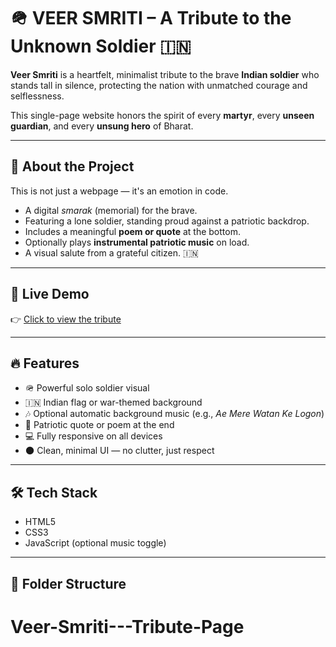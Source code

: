# 🪖 VEER SMRITI – A Tribute to the Unknown Soldier 🇮🇳

**Veer Smriti** is a heartfelt, minimalist tribute to the brave **Indian soldier** who stands tall in silence, protecting the nation with unmatched courage and selflessness.

This single-page website honors the spirit of every **martyr**, every **unseen guardian**, and every **unsung hero** of Bharat.

---

## 🫡 About the Project

This is not just a webpage — it's an emotion in code.

- A digital *smarak* (memorial) for the brave.
- Featuring a lone soldier, standing proud against a patriotic backdrop.
- Includes a meaningful **poem or quote** at the bottom.
- Optionally plays **instrumental patriotic music** on load.
- A visual salute from a grateful citizen. 🇮🇳

---

## 🔗 Live Demo

👉 [Click to view the tribute](https://amanshekhawat-2910.github.io/Veer-Smriti---Tribute-Page/)

---

## 🔥 Features

- 🪖 Powerful solo soldier visual
- 🇮🇳 Indian flag or war-themed background
- 🎶 Optional automatic background music (e.g., *Ae Mere Watan Ke Logon*)
- 📜 Patriotic quote or poem at the end
- 💻 Fully responsive on all devices
- 🌑 Clean, minimal UI — no clutter, just respect

---

## 🛠️ Tech Stack

- HTML5
- CSS3
- JavaScript (optional music toggle)

---

## 📁 Folder Structure

# Veer-Smriti---Tribute-Page
